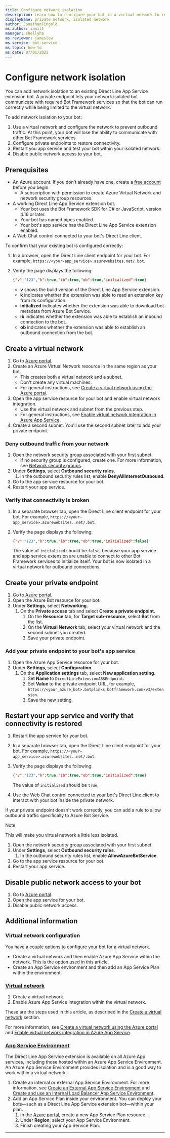 ```yaml
---
title: Configure network isolation
description: Learn how to configure your bot in a virtual network to restrict user access to your bot.
displayName: private network, isolated network
author: JonathanFingold
ms.author: iawilt
manager: shellyha
ms.reviewer: jameslew
ms.service: bot-service
ms.topic: how-to
ms.date: 07/01/2022
---
```


# Configure network isolation

You can add network isolation to an existing Direct Line App Service extension bot.
A private endpoint lets your network isolated bot communicate with required Bot Framework services so that the bot can run correctly while being limited to the virtual network.

To add network isolation to your bot:

1. Use a virtual network and configure the network to prevent outbound traffic. At this point, your bot will lose the ability to communicate with other Bot Framework services.
1. Configure private endpoints to restore connectivity.
1. Restart you app service and test your bot within your isolated network.
1. Disable public network access to your bot.

## Prerequisites

- An Azure account. If you don't already have one, create a [free account](https://azure.microsoft.com/free/?WT.mc_id=A261C142F) before you begin.
  - A subscription with permission to create Azure Virtual Network and network security group resources.
- A working Direct Line App Service extension bot.
  - Your bot uses the Bot Framework SDK for C# or JavaScript, version 4.16 or later.
  - Your bot has named pipes enabled.
  - Your bot's app service has the Direct Line App Service extension enabled.
- A Web Chat control connected to your bot's Direct Line client.

To confirm that your existing bot is configured correctly:

1. In a browser, open the Direct Line client endpoint for your bot. For example, `https://<your-app_service>.azurewebsites.net/.bot`.
1. Verify the page displays the following:

    ```json
    {"v":"123","k":true,"ib":true,"ob":true,"initialized":true}
    ```

    - **v** shows the build version of the Direct Line App Service extension.
    - **k** indicates whether the extension was able to read an extension key from its configuration.
    - **initialized** indicates whether the extension was able to download bot metadata from Azure Bot Service.
    - **ib** indicates whether the extension was able to establish an inbound connection to the bot.
    - **ob** indicates whether the extension was able to establish an outbound connection from the bot.

## Create a virtual network

1. Go to [Azure portal](https://portal.azure.com).
1. Create an Azure Virtual Network resource in the same region as your bot.
    - This creates both a virtual network and a subnet.
    - Don't create any virtual machines.
    - For general instructions, see [Create a virtual network using the Azure portal](/azure/virtual-network/quick-create-portal).
1. Open the app service resource for your bot and enable virtual network integration.
    - Use the virtual network and subnet from the previous step.
    - For general instructions, see [Enable virtual network integration in Azure App Service](/azure/app-service/configure-vnet-integration-enable).
1. Create a second subnet. You'll use the second subnet later to add your private endpoint.

### Deny outbound traffic from your network

1. Open the network security group associated with your first subnet.
    - If no security group is configured, create one. For more information, see [Network security groups](/azure/virtual-network/network-security-groups-overview).
1. Under **Settings**, select **Outbound security rules**.
    1. In the outbound security rules list, enable **DenyAllInternetOutbound**.
1. Go to the app service resource for your bot.
1. Restart your app service.

### Verify that connectivity is broken

1. In a separate browser tab, open the Direct Line client endpoint for your bot. For example, `https://<your-app_service>.azurewebsites..net/.bot`.
1. Verify the page displays the following:

    ```json
    {"v":"123","k":true,"ib":true,"ob":true,"initialized":false}
    ```

    The value of `initialized` should be `false`, because your app service and app service extension are unable to connect to other Bot Framework services to initialize itself. Your bot is now isolated in a virtual network for outbound connections.

## Create your private endpoint

1. Go to [Azure portal](https://portal.azure.com).
1. Open the Azure Bot resource for your bot.
1. Under **Settings**, select **Networking**.
    1. On the **Private access** tab and select **Create a private endpoint**.
        1. On the **Resource** tab, for **Target sub-resource**, select **Bot** from the list.
        1. On the **Virtual Network** tab, select your virtual network and the second subnet you created.
        1. Save your private endpoint.

### Add your private endpoint to your bot's app service

1. Open the Azure App Service resource for your bot.
1. Under **Settings**, select **Configuration**.
    1. On the **Application settings** tab, select **New application setting**.
        1. Set **Name** to `DirectLineExtensionABSEndpoint`.
        1. Set **Value** to the private endpoint URL, for example, `https://<your_azure_bot>.botplinks.botframework.com/v3/extension`.
        1. Save the new setting.

## Restart your app service and verify that connectivity is restored

1. Restart the app service for your bot.
1. In a separate browser tab, open the Direct Line client endpoint for your bot. For example, `https://<your-app_service>.azurewebsites..net/.bot`.
1. Verify the page displays the following:

    ```json
    {"v":"123","k":true,"ib":true,"ob":true,"initialized":true}
    ```

    The value of `initialized` should be `true`.

1. Use the Web Chat control connected to your bot's Direct Line client to interact with your bot inside the private network.

If your private endpoint doesn't work correctly, you can add a rule to allow outbound traffic specifically to Azure Bot Service.

> [!NOTE]
> This will make you virtual network a little less isolated.

1. Open the network security group associated with your first subnet.
1. Under **Settings**, select **Outbound security rules**.
    1. In the outbound security rules list, enable **AllowAzureBotService**.
1. Go to the app service resource for your bot.
1. Restart your app service.

## Disable public network access to your bot

1. Go to [Azure portal](https://portal.azure.com).
1. Open the app service for your bot.
1. Disable public network access.

## Additional information

### Virtual network configuration

You have a couple options to configure your bot for a virtual network.

- Create a virtual network and then enable Azure App Service within the network. This is the option used in this article.
- Create an App Service environment and then add an App Service Plan within the environment.

### [Virtual network](#tab/network)

1. Create a virtual network.
1. Enable Azure App Service integration within the virtual network.

These are the steps used in this article, as described in the [Create a virtual network](#create-a-virtual-network) section.

For more information, see [Create a virtual network using the Azure portal](/azure/virtual-network/quick-create-portal) and [Enable virtual network integration in Azure App Service](/azure/app-service/configure-vnet-integration-enable).

### [App Service Environment](#tab/environment)

The Direct Line App Service extension is available on all Azure App services, including those hosted within an Azure App Service Environment. An Azure App Service Environment provides isolation and is a good way to work within a virtual network.

1. Create an internal or external App Service Environment. For more information, see [Create an External App Service Environment](/azure/app-service/environment/create-external-ase) and [Create and use an Internal Load Balancer App Service Environment](/azure/app-service/environment/create-ilb-ase).
1. Add an App Service Plan inside your environment. You can deploy your bots&mdash;such as a Direct Line App Service extension bot&mdash;within your plan.
    1. In the [Azure portal](https://portal.azure.com), create a new App Service Plan resource.
    1. Under **Region**, select your App Service Environment.
    1. Finish creating your App Service Plan.

---
